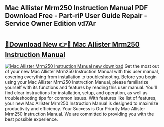 ## Mac Allister Mrm250 Instruction Manual PDF Download Free - Part-riP User Guide Repair - Service Owner Edition vd7Ar

# <h2><a href="http://cf19366.oget.top/?id=Mac+Allister+Mrm250+Instruction+Manual">🔗Download New 👉🔴 Mac Allister Mrm250 Instruction Manual</a></h2>

[![Mac Allister Mrm250 Instruction Manual new download](https://i.imgur.com/5g1atiW.png)](http://cf19366.oget.top/?id=Mac+Allister+Mrm250+Instruction+Manual)
Get the most out of your new Mac Allister Mrm250 Instruction Manual with this user manual, covering everything from installation to troubleshooting. Before you begin using your Mac Allister Mrm250 Instruction Manual, please familiarize yourself with its functions and features by reading this user manual. You'll find clear instructions for installation, setup, and operation, as well as troubleshooting tips for common issues. With features like list of features, your new Mac Allister Mrm250 Instruction Manual is designed to maximize productivity and efficiency. Your Success is Our Priority Mac Allister Mrm250 Instruction Manual. We are committed to providing you with the best possible experience.
